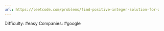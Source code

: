 ```yaml
---
url: https://leetcode.com/problems/find-positive-integer-solution-for-a-given-equation
---
```


Difficulty: #easy
Companies: #google
